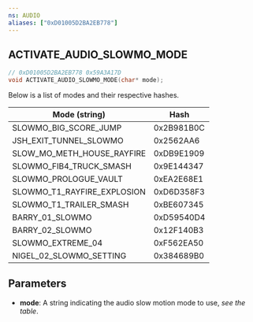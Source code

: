 ```yaml
---
ns: AUDIO
aliases: ["0xD01005D2BA2EB778"]
---
```

## ACTIVATE_AUDIO_SLOWMO_MODE

```c
// 0xD01005D2BA2EB778 0x59A3A17D
void ACTIVATE_AUDIO_SLOWMO_MODE(char* mode);
```

Below is a list of modes and their respective hashes.

| Mode (string)               | Hash               |
|-----------------------------|--------------------|
| SLOWMO_BIG_SCORE_JUMP       | 0x2B981B0C         |
| JSH_EXIT_TUNNEL_SLOWMO      | 0x2562AA6          |
| SLOW_MO_METH_HOUSE_RAYFIRE  | 0xDB9E1909         |
| SLOWMO_FIB4_TRUCK_SMASH     | 0x9E144347         |
| SLOWMO_PROLOGUE_VAULT       | 0xEA2E68E1         |
| SLOWMO_T1_RAYFIRE_EXPLOSION | 0xD6D358F3         |
| SLOWMO_T1_TRAILER_SMASH     | 0xBE607345         |
| BARRY_01_SLOWMO             | 0xD59540D4         |
| BARRY_02_SLOWMO             | 0x12F140B3         |
| SLOWMO_EXTREME_04           | 0xF562EA50         |
| NIGEL_02_SLOWMO_SETTING     | 0x384689B0         |

## Parameters
* **mode**: A string indicating the audio slow motion mode to use, *see the table*.

